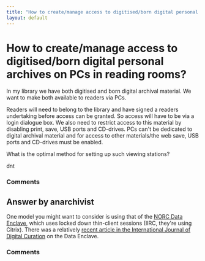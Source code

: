 ```yaml
---
title: "How to create/manage access to digitised/born digital personal archives on PCs in reading rooms?"
layout: default
---
```

How to create/manage access to digitised/born digital personal archives on PCs in reading rooms?
=====================
In my library we have both digitised and born digital archival material.
We want to make both available to readers via PCs.

Readers will need to belong to the library and have signed a readers
undertaking before access can be granted. So access will have to be via
a login dialogue box. We also need to restrict access to this material
by disabling print, save, USB ports and CD-drives. PCs can't be
dedicated to digital archival material and for access to other
materials/the web save, USB ports and CD-drives must be enabled.

What is the optimal method for setting up such viewing stations?

dnt

### Comments ###


Answer by anarchivist
----------------
One model you might want to consider is using that of the [NORC Data
Enclave](http://www.dataenclave.org/index.php/home), which uses locked
down thin-client sessions (IIRC, they're using Citrix). There was a
relatively [recent article in the International Journal of Digital
Curation](http://www.ijdc.net/index.php/ijdc/article/view/31/34) on the
Data Enclave.

### Comments ###

